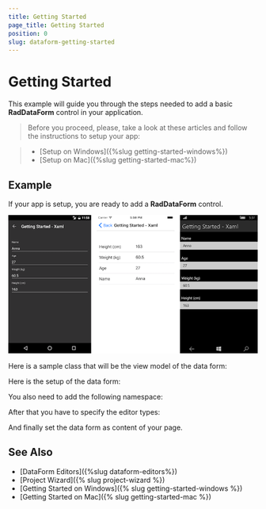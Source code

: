 ```yaml
---
title: Getting Started
page_title: Getting Started
position: 0
slug: dataform-getting-started
---
```


# Getting Started #

This example will guide you through the steps needed to add a basic **RadDataForm** control in your application.

>Before you proceed, please, take a look at these articles and follow the instructions to setup your app:

>- [Setup on Windows]({%slug getting-started-windows%})
>- [Setup on Mac]({%slug getting-started-mac%})

## Example

If your app is setup, you are ready to add a **RadDataForm** control.

![](../images/dataform-gettingstarted.png)

Here is a sample class that will be the view model of the data form:

<snippet id='dataform-gettingstarted-source'/>

Here is the setup of the data form:

<snippet id='dataform-gettingstarted-setup-xaml'/>
<snippet id='dataform-gettingstarted-setup-csharp'/>

You also need to add the following namespace:

<snippet id='xmlns-telerikinput'/>
<snippet id='ns-telerikinput'/>

After that you have to specify the editor types:

<snippet id='dataform-gettingstarted-register-editors'/>

And finally set the data form as content of your page.
	
## See Also

- [DataForm Editors]({%slug dataform-editors%})
- [Project Wizard]({% slug project-wizard %})
- [Getting Started on Windows]({% slug getting-started-windows %})
- [Getting Started on Mac]({% slug getting-started-mac %})